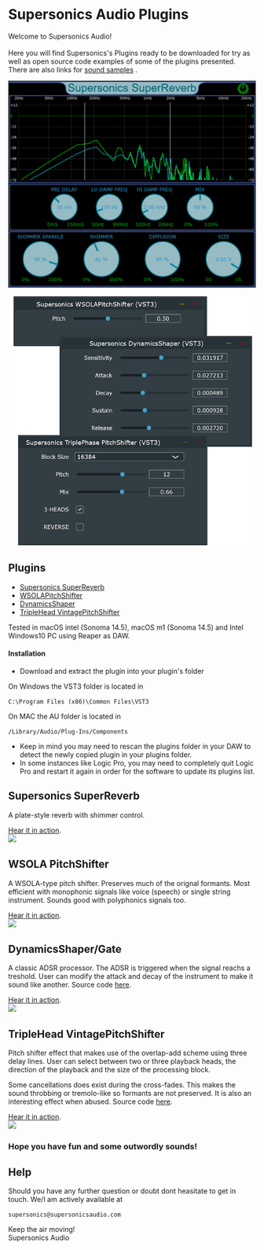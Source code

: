 # Supersonics Audio Plugins

Welcome to Supersonics Audio!<br><br>
Here you will find Supersonics's Plugins ready to be downloaded for try as well as open source code examples of some of the plugins presented.
There are also links for [sound samples](https://www.youtube.com/@SupersonicsAudio) .
<br>
<p align="center">
 <img src="images/superreverbposter.png" width="800">
</p>
<p align="center">
 <img src="images/pluginsposter.png" width="500">
</p> 

## Plugins
* [Supersonics SuperReverb](#supersonics-superreverb)
* [WSOLAPitchShifter](#wsola-pitchshifter)
* [DynamicsShaper](#dynamicsshaper/gate)
* [TripleHead VintagePitchShifter](#tripleHead-VintagePitchShifter)

Tested in macOS intel (Sonoma 14.5), macOS m1 (Sonoma 14.5) and Intel Windows10 PC using Reaper as DAW.
#### Installation
* Download and extract the plugin into your plugin's folder

On Windows the VST3 folder is located in
```
C:\Program Files (x86)\Common Files\VST3
```
On MAC the AU folder is located in
```
/Library/Audio/Plug-Ins/Components 
```

* Keep in mind you may need to rescan the plugins folder in your DAW to detect the newly copied plugin in your plugins folder. 
* In some instances like Logic Pro, you may need to completely quit Logic Pro and restart it again in order for the software to update its plugins list.

## Supersonics SuperReverb
A plate-style reverb with shimmer control.

[Hear it in action](https://youtu.be/Sa9wa28vdQM).<br>
[![](https://img.youtube.com/vi/Sa9wa28vdQM/hqdefault.jpg)](https://youtu.be/Sa9wa28vdQM) 
## WSOLA PitchShifter
A WSOLA-type pitch shifter. Preserves much of the orignal formants. Most efficient with monophonic signals like voice (speech) or single string instrument. 
Sounds good with polyphonics signals too.

[Hear it in action](https://youtu.be/-DjL_VXSGQc).<br>
[![](https://img.youtube.com/vi/-DjL_VXSGQc/0.jpg)](https://youtu.be/-DjL_VXSGQc) 
## DynamicsShaper/Gate 
A classic ADSR processor. The ADSR is triggered when the signal reachs a treshold. 
User can modify the attack and decay of the instrument to make it sound like another.
Source code [here](code/Supersonics-DynamicsShaper).

[Hear it in action](https://youtu.be/rb3IziiWplQ).<br>
[![](https://img.youtube.com/vi/rb3IziiWplQ/0.jpg)](https://youtu.be/rb3IziiWplQ) 

## TripleHead VintagePitchShifter
Pitch shifter effect that makes use of the overlap-add scheme using three delay lines. User can select between two or three playback heads, the direction of the playback and the size of the processing block.

Some cancellations does exist during the cross-fades. This makes the sound throbbing or tremolo-like so formants are not preserved.
It is also an interesting effect when abused.
Source code [here](code/Supersonics-TripleHead-PitchShifter).

[Hear it in action](https://youtu.be/suXz9YRy8k0).<br>
[![](https://img.youtube.com/vi/suXz9YRy8k0/0.jpg)](https://youtu.be/suXz9YRy8k0) 



### Hope you have fun and some outwordly sounds!
 
## Help

Should you have any further question or doubt dont heasitate to get in touch. We/I am actively available at 
```
supersonics@supersonicsaudio.com
```
Keep the air moving!<br>
Supersonics Audio
